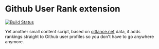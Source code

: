 # Github User Rank extension

[![Build Status](https://travis-ci.org/noomorph/github-user-rank-extension.svg?branch=master)](https://travis-ci.org/noomorph/github-user-rank-extension)

Yet another small content script, based on [gitlance.net](http://beta.gitlance.net) data,
it adds rankings straight to Github user profiles so you don't have to go anywhere anymore.
